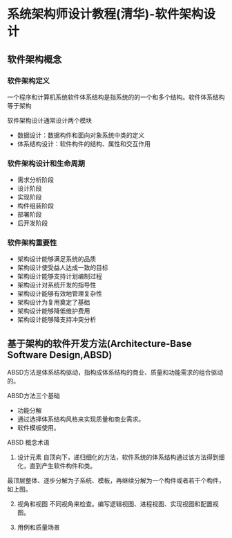 # 系统架构师设计教程(清华)-软件架构设计
## 软件架构概念

### 软件架构定义
一个程序和计算机系统软件体系结构是指系统的的一个和多个结构。软件体系结构等于架构

软件架构设计通常设计两个模块
* 数据设计：数据构件和面向对象系统中类的定义
* 体系结构设计：软件构件的结构、属性和交互作用

### 软件架构设计和生命周期
* 需求分析阶段
* 设计阶段
* 实现阶段
* 构件组装阶段
* 部署阶段
* 后开发阶段

### 软件架构重要性
* 架构设计能够满足系统的品质
* 架构设计使受益人达成一致的目标
* 架构设计能够支持计划编制过程
* 架构设计对系统开发的指导性
* 架构设计能够有效地管理复杂性
* 架构设计为复用奠定了基础
* 架构设计能够降低维护费用
* 架构设计能够降支持冲突分析

## 基于架构的软件开发方法(Architecture-Base Software Design,ABSD)
ABSD方法是体系结构驱动，指构成体系结构的商业、质量和功能需求的组合驱动的。

ABSD方法三个基础
* 功能分解
* 通过选择体系结构风格来实现质量和商业需求。
* 软件模板使用。

ABSD 概念术语
1. 设计元素
  自顶向下，递归细化的方法，软件系统的体系结构通过该方法得到细化，直到产生软件构件和类。
  
  最顶层整体、逐步分解为子系统、模板，再继续分解为一个构件或者若干个构件，如上图。

2. 视角和视图
 不同视角来检查。编写逻辑视图、进程视图、实现视图和配置视图。
 
3. 用例和质量场景